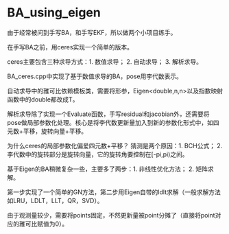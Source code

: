 # BA_using_eigen
由于经常被问到手写BA，和手写EKF，所以做两个小项目练手。

在手写BA之前，用ceres实现一个简单的版本。

ceres主要包含三种求导方式：1. 数值求导； 2. 自动求导； 3. 解析求导。

BA_ceres.cpp中实现了基于数值求导的BA，pose用李代数表示。

自动求导中的雅可比依赖模板类，需要将形参，Eigen<double,n,n>以及指数映射函数中的double都改成T。

解析求导除了实现一个Evaluate函数，手写residual和jacobian外，还需要将pose做局部参数化处理。核心是将李代数更新量加入到新的参数化形式中，如四元数+平移，旋转向量+平移。

为什么ceres的局部参数化偏爱四元数+平移？ 猜测是两个原因：1. BCH公式； 2. 李代数中的旋转部分是旋转向量，它的旋转角要控制在[-pi,pi)之间。

基于Eigen的BA稍微复杂一些，主要多了两步：1. 非线性优化方法； 2. 矩阵求解。

第一步实现了一个简单的GN方法，第二步用Eigen自带的ldlt求解（一般求解方法如LRU，LDLT，LLT，QR，SVD）。

由于观测量较少，需要将points固定，不然更新量被point分摊了（直接将point对应的雅可比赋值为0）。


